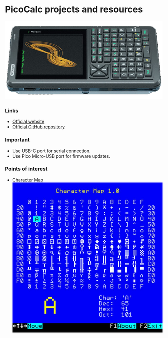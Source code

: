 # PicoCalc projects and resources

![picocalc](picocalc.png)

### Links

* [Official website](https://www.clockworkpi.com/picocalc)
* [Official GitHub repository](https://github.com/clockworkpi/PicoCalc)

### Important

* Use USB-C port for serial connection.
* Use Pico Micro-USB port for firmware updates.

### Points of interest

* [Character Map](mmbasic/charmap)
![Character Map screenshot 1](mmbasic/charmap/charmap1.jpg)